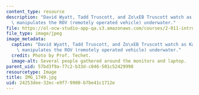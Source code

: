 ```yaml
---
content_type: resource
description: "David Wyatt, Tadd Truscott, and Zo\xEB Truscott watch as Katrine Sivertsen\
  \ manipulates the ROV (remotely operated vehicle) underwater."
file: https://ol-ocw-studio-app-qa.s3.amazonaws.com/courses/2-011-introduction-to-ocean-science-and-engineering-spring-2006/24253dee32ece9f79900b7be41c1712e_IMG_1749.jpg
file_type: image/jpeg
image_metadata:
  caption: "David Wyatt, Tadd Truscott, and Zo\xEB Truscott watch as Katrine Sivertsen\
    \ manipulates the ROV (remotely operated vehicle) underwater."
  credit: Photo by Prof. Techet.
  image-alt: Several people gathered around the monitors and laptop.
parent_uid: 57bd3f9a-77c2-b33d-c046-501c52429998
resourcetype: Image
title: IMG_1749.jpg
uid: 24253dee-32ec-e9f7-9900-b7be41c1712e
---
```

